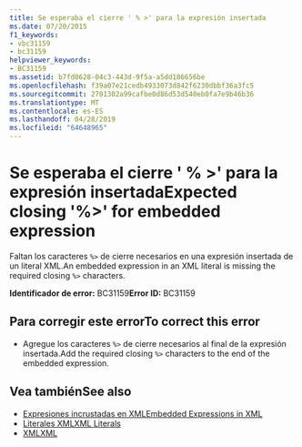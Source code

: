 ```yaml
---
title: Se esperaba el cierre ' % >' para la expresión insertada
ms.date: 07/20/2015
f1_keywords:
- vbc31159
- bc31159
helpviewer_keywords:
- BC31159
ms.assetid: b7fd0628-04c3-443d-9f5a-a5dd186656be
ms.openlocfilehash: f39a07e21cedb4933073d842f6230dbbf36a3fc5
ms.sourcegitcommit: 2701302a99cafbe0d86d53d540eb0fa7e9b46b36
ms.translationtype: MT
ms.contentlocale: es-ES
ms.lasthandoff: 04/28/2019
ms.locfileid: "64648965"
---
```

# <a name="expected-closing--for-embedded-expression"></a><span data-ttu-id="afa65-102">Se esperaba el cierre ' % >' para la expresión insertada</span><span class="sxs-lookup"><span data-stu-id="afa65-102">Expected closing '%>' for embedded expression</span></span>
<span data-ttu-id="afa65-103">Faltan los caracteres `%>` de cierre necesarios en una expresión insertada de un literal XML.</span><span class="sxs-lookup"><span data-stu-id="afa65-103">An embedded expression in an XML literal is missing the required closing `%>` characters.</span></span>  
  
 <span data-ttu-id="afa65-104">**Identificador de error:** BC31159</span><span class="sxs-lookup"><span data-stu-id="afa65-104">**Error ID:** BC31159</span></span>  
  
## <a name="to-correct-this-error"></a><span data-ttu-id="afa65-105">Para corregir este error</span><span class="sxs-lookup"><span data-stu-id="afa65-105">To correct this error</span></span>  
  
- <span data-ttu-id="afa65-106">Agregue los caracteres `%>` de cierre necesarios al final de la expresión insertada.</span><span class="sxs-lookup"><span data-stu-id="afa65-106">Add the required closing `%>` characters to the end of the embedded expression.</span></span>  
  
## <a name="see-also"></a><span data-ttu-id="afa65-107">Vea también</span><span class="sxs-lookup"><span data-stu-id="afa65-107">See also</span></span>

- [<span data-ttu-id="afa65-108">Expresiones incrustadas en XML</span><span class="sxs-lookup"><span data-stu-id="afa65-108">Embedded Expressions in XML</span></span>](../../visual-basic/programming-guide/language-features/xml/embedded-expressions-in-xml.md)
- [<span data-ttu-id="afa65-109">Literales XML</span><span class="sxs-lookup"><span data-stu-id="afa65-109">XML Literals</span></span>](../../visual-basic/language-reference/xml-literals/index.md)
- [<span data-ttu-id="afa65-110">XML</span><span class="sxs-lookup"><span data-stu-id="afa65-110">XML</span></span>](../../visual-basic/programming-guide/language-features/xml/index.md)
